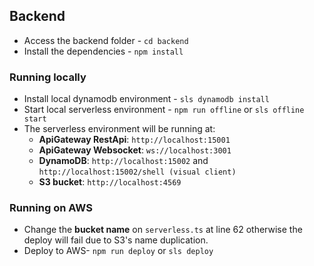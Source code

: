 ## Backend 
- Access the backend folder - `cd backend`
- Install the dependencies - `npm install`

### Running locally
- Install local dynamodb environment - `sls dynamodb install`
- Start local serverless environment - `npm run offline` or `sls offline start`
- The serverless environment will be running at: 
	- **ApiGateway RestApi**:  `http://localhost:15001`
	- **ApiGateway Websocket**: `ws://localhost:3001`
	- **DynamoDB**: `http://localhost:15002` and `http://localhost:15002/shell (visual client)`
	- **S3 bucket**: `http://localhost:4569 `
	
### Running on AWS
- Change the **bucket name** on `serverless.ts` at line 62 otherwise the deploy will fail due to S3's name duplication. 
- Deploy to AWS- `npm run deploy` or `sls deploy`